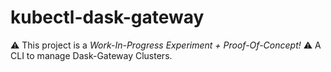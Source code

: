 # kubectl-dask-gateway
⚠️ This project is a _Work-In-Progress Experiment + Proof-Of-Concept!_ ⚠️
A CLI to manage Dask-Gateway Clusters.



